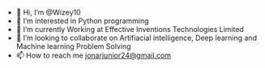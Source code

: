 - 👋 Hi, I’m @Wizey10
- 👀 I’m interested in Python programming
- 🌱 I’m currently Working at Effective Inventions Technologies Limited
- 💞️ I’m looking to collaborate on Artifiacial intelligence, Deep learning and Machine learning Problem Solving
- 📫 How to reach me jonarjunior24@gmail.com

<!---
Wizey10/Wizey10 is a ✨ special ✨ repository because its `README.md` (this file) appears on your GitHub profile.
You can click the Preview link to take a look at your changes.
--->
